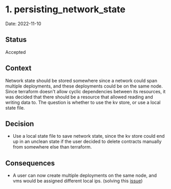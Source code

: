 # 1. persisting_network_state

Date: 2022-11-10

## Status

Accepted

## Context

Network state should be stored somewhere since a network could span multiple deployments, and these deployments could be on the same node.
Since terraform doesn't allow cyclic dependencies between its resources, it was decided that there should be a resource that allowed reading and writing data to.
The question is whether to use the kv store, or use a local state file.

## Decision

- Use a local state file to save network state, since the kv store could end up in an unclean state if the user decided to delete contracts manually from somewhere else than terraform.

## Consequences

- A user can now create multiple deployments on the same node, and vms would be assigned different local ips. (solving this [issue](https://github.com/threefoldtech/terraform-provider-grid/issues/11))
